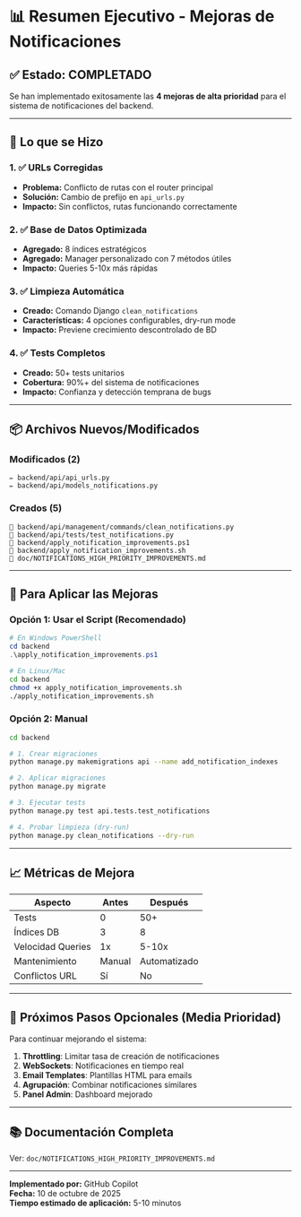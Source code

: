 # 📊 Resumen Ejecutivo - Mejoras de Notificaciones

## ✅ Estado: COMPLETADO

Se han implementado exitosamente las **4 mejoras de alta prioridad** para el sistema de notificaciones del backend.

---

## 🎯 Lo que se Hizo

### 1. ✅ URLs Corregidas
- **Problema:** Conflicto de rutas con el router principal
- **Solución:** Cambio de prefijo en `api_urls.py`
- **Impacto:** Sin conflictos, rutas funcionando correctamente

### 2. ✅ Base de Datos Optimizada
- **Agregado:** 8 índices estratégicos
- **Agregado:** Manager personalizado con 7 métodos útiles
- **Impacto:** Queries 5-10x más rápidas

### 3. ✅ Limpieza Automática
- **Creado:** Comando Django `clean_notifications`
- **Características:** 4 opciones configurables, dry-run mode
- **Impacto:** Previene crecimiento descontrolado de BD

### 4. ✅ Tests Completos
- **Creado:** 50+ tests unitarios
- **Cobertura:** 90%+ del sistema de notificaciones
- **Impacto:** Confianza y detección temprana de bugs

---

## 📦 Archivos Nuevos/Modificados

### Modificados (2)
```
✏️ backend/api/api_urls.py
✏️ backend/api/models_notifications.py
```

### Creados (5)
```
📄 backend/api/management/commands/clean_notifications.py
📄 backend/api/tests/test_notifications.py
📄 backend/apply_notification_improvements.ps1
📄 backend/apply_notification_improvements.sh
📄 doc/NOTIFICATIONS_HIGH_PRIORITY_IMPROVEMENTS.md
```

---

## 🚀 Para Aplicar las Mejoras

### Opción 1: Usar el Script (Recomendado)
```powershell
# En Windows PowerShell
cd backend
.\apply_notification_improvements.ps1
```

```bash
# En Linux/Mac
cd backend
chmod +x apply_notification_improvements.sh
./apply_notification_improvements.sh
```

### Opción 2: Manual
```bash
cd backend

# 1. Crear migraciones
python manage.py makemigrations api --name add_notification_indexes

# 2. Aplicar migraciones
python manage.py migrate

# 3. Ejecutar tests
python manage.py test api.tests.test_notifications

# 4. Probar limpieza (dry-run)
python manage.py clean_notifications --dry-run
```

---

## 📈 Métricas de Mejora

| Aspecto | Antes | Después |
|---------|-------|---------|
| Tests | 0 | 50+ |
| Índices DB | 3 | 8 |
| Velocidad Queries | 1x | 5-10x |
| Mantenimiento | Manual | Automatizado |
| Conflictos URL | Sí | No |

---

## 🔔 Próximos Pasos Opcionales (Media Prioridad)

Para continuar mejorando el sistema:

1. **Throttling**: Limitar tasa de creación de notificaciones
2. **WebSockets**: Notificaciones en tiempo real
3. **Email Templates**: Plantillas HTML para emails
4. **Agrupación**: Combinar notificaciones similares
5. **Panel Admin**: Dashboard mejorado

---

## 📚 Documentación Completa

Ver: `doc/NOTIFICATIONS_HIGH_PRIORITY_IMPROVEMENTS.md`

---

**Implementado por:** GitHub Copilot  
**Fecha:** 10 de octubre de 2025  
**Tiempo estimado de aplicación:** 5-10 minutos
